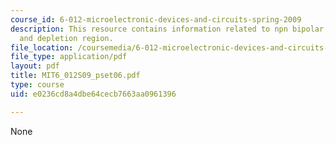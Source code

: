 ```yaml
---
course_id: 6-012-microelectronic-devices-and-circuits-spring-2009
description: This resource contains information related to npn bipolar transistor
  and depletion region.
file_location: /coursemedia/6-012-microelectronic-devices-and-circuits-spring-2009/e0236cd8a4dbe64cecb7663aa0961396_MIT6_012S09_pset06.pdf
file_type: application/pdf
layout: pdf
title: MIT6_012S09_pset06.pdf
type: course
uid: e0236cd8a4dbe64cecb7663aa0961396

---
```

None